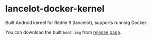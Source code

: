 # lancelot-docker-kernel
Built Android kernel for Redmi 9 (lancelot), supports running Docker.

You can download the built `boot.img` from [release page](https://github.com/bsdayo/lancelot-docker-kernel/releases).
